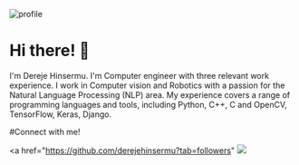 ![profile](https://user-images.githubusercontent.com/45657872/221397566-281f70f3-5f39-40e4-b12b-e52be6ef76d7.png)

# Hi there! 👋 <br/>

I'm Dereje Hinsermu. I'm Computer engineer with three relevant work experience. I work in Computer vision and Robotics with a passion for the Natural Language Processing (NLP) area. My experience covers a range of programming languages and tools, including Python, C++, C and OpenCV, TensorFlow, Keras, Django.<br/>

#Connect with me!

<p align="center">
  
  <a href="https://github.com/derejehinsermu?tab=followers"
     <img src="https://camo.githubusercontent.com/e452514e7f93ee36273946ffbe675ca92b64d2a48350f3e930778219fbd55548/68747470733a2f2f696d672e736869656c64732e696f2f747769747465722f666f6c6c6f772f65646469656a616f7564653f6c6162656c3d54776974746572266c6f676f3d74776974746572267374796c653d666f722d7468652d626164676526636f6c6f723d626c7565"/>
     
  
  
<p/>
